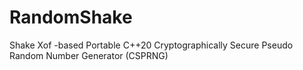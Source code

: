 # RandomShake
Shake Xof -based Portable C++20 Cryptographically Secure Pseudo Random Number Generator (CSPRNG)
